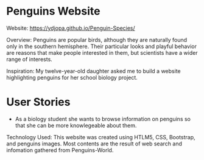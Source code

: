 # Penguins Website 
 
Website: https://ydjopa.github.io/Penguin-Species/

Overview:
Penguins are popular birds, although they are naturally found only in the southern hemisphere. Their particular looks and playful behavior are reasons that make people interested in them, but scientists have a wider range of interests. 

Inspiration:
My twelve-year-old daughter asked me to build a website highlighting penguins for her school biology project. 


# User Stories 

- As a biology student she wants to browse information on penguins so that she can be more knowlegeable about them.

Technology Used:
This website was created using HTLM5, CSS, Bootstrap, and penguins images. Most contents are the result of web search and infomation gathered from Penguins-World.